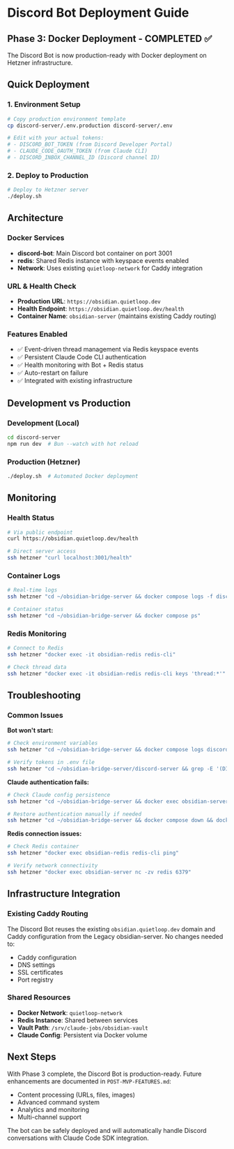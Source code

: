 # Discord Bot Deployment Guide

## Phase 3: Docker Deployment - COMPLETED ✅

The Discord Bot is now production-ready with Docker deployment on Hetzner infrastructure.

## Quick Deployment

### 1. Environment Setup
```bash
# Copy production environment template
cp discord-server/.env.production discord-server/.env

# Edit with your actual tokens:
# - DISCORD_BOT_TOKEN (from Discord Developer Portal)
# - CLAUDE_CODE_OAUTH_TOKEN (from Claude CLI)
# - DISCORD_INBOX_CHANNEL_ID (Discord channel ID)
```

### 2. Deploy to Production
```bash
# Deploy to Hetzner server
./deploy.sh
```

## Architecture

### Docker Services
- **discord-bot**: Main Discord bot container on port 3001
- **redis**: Shared Redis instance with keyspace events enabled
- **Network**: Uses existing `quietloop-network` for Caddy integration

### URL & Health Check
- **Production URL**: `https://obsidian.quietloop.dev`
- **Health Endpoint**: `https://obsidian.quietloop.dev/health`
- **Container Name**: `obsidian-server` (maintains existing Caddy routing)

### Features Enabled
- ✅ Event-driven thread management via Redis keyspace events
- ✅ Persistent Claude Code CLI authentication
- ✅ Health monitoring with Bot + Redis status
- ✅ Auto-restart on failure
- ✅ Integrated with existing infrastructure

## Development vs Production

### Development (Local)
```bash
cd discord-server
npm run dev  # Bun --watch with hot reload
```

### Production (Hetzner)
```bash
./deploy.sh  # Automated Docker deployment
```

## Monitoring

### Health Status
```bash
# Via public endpoint
curl https://obsidian.quietloop.dev/health

# Direct server access
ssh hetzner "curl localhost:3001/health"
```

### Container Logs
```bash
# Real-time logs
ssh hetzner "cd ~/obsidian-bridge-server && docker compose logs -f discord-bot"

# Container status
ssh hetzner "cd ~/obsidian-bridge-server && docker compose ps"
```

### Redis Monitoring
```bash
# Connect to Redis
ssh hetzner "docker exec -it obsidian-redis redis-cli"

# Check thread data
ssh hetzner "docker exec -it obsidian-redis redis-cli keys 'thread:*'"
```

## Troubleshooting

### Common Issues

**Bot won't start:**
```bash
# Check environment variables
ssh hetzner "cd ~/obsidian-bridge-server && docker compose logs discord-bot | grep -i error"

# Verify tokens in .env file
ssh hetzner "cd ~/obsidian-bridge-server/discord-server && grep -E '(DISCORD_BOT_TOKEN|CLAUDE_CODE_OAUTH_TOKEN)' .env"
```

**Claude authentication fails:**
```bash
# Check Claude config persistence
ssh hetzner "cd ~/obsidian-bridge-server && docker exec obsidian-server ls -la /home/node/.claude*"

# Restore authentication manually if needed
ssh hetzner "cd ~/obsidian-bridge-server && docker compose down && docker compose up -d"
```

**Redis connection issues:**
```bash
# Check Redis container
ssh hetzner "docker exec obsidian-redis redis-cli ping"

# Verify network connectivity
ssh hetzner "docker exec obsidian-server nc -zv redis 6379"
```

## Infrastructure Integration

### Existing Caddy Routing
The Discord Bot reuses the existing `obsidian.quietloop.dev` domain and Caddy configuration from the Legacy obsidian-server. No changes needed to:
- Caddy configuration
- DNS settings
- SSL certificates
- Port registry

### Shared Resources
- **Docker Network**: `quietloop-network`
- **Redis Instance**: Shared between services
- **Vault Path**: `/srv/claude-jobs/obsidian-vault`
- **Claude Config**: Persistent via Docker volume

## Next Steps

With Phase 3 complete, the Discord Bot is production-ready. Future enhancements are documented in `POST-MVP-FEATURES.md`:

- Content processing (URLs, files, images)
- Advanced command system
- Analytics and monitoring
- Multi-channel support

The bot can be safely deployed and will automatically handle Discord conversations with Claude Code SDK integration.